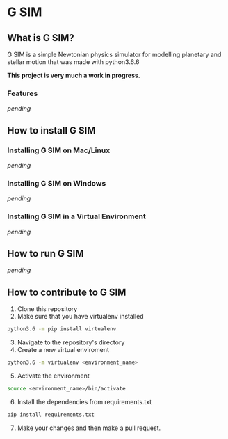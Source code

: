 # G SIM

## What is G SIM?
G SIM is a simple Newtonian physics simulator for modelling planetary and stellar motion that was made with python3.6.6

**This project is very much a work in progress.**

### Features

_pending_

## How to install G SIM

### Installing G SIM on Mac/Linux

_pending_

### Installing G SIM on Windows

_pending_

### Installing G SIM in a Virtual Environment

_pending_

## How to run G SIM

_pending_

## How to contribute to G SIM

1. Clone this repository
2. Make sure that you have virtualenv installed

 ```bash
 python3.6 -m pip install virtualenv
 ```

3. Navigate to the repository's directory
4. Create a new virtual enviroment

```bash
python3.6 -m virtualenv <environment_name>
```

5. Activate the environment

```bash
source <environment_name>/bin/activate
```

6. Install the dependencies from requirements.txt


```bash
pip install requirements.txt
```

7. Make your changes and then make a pull request.

